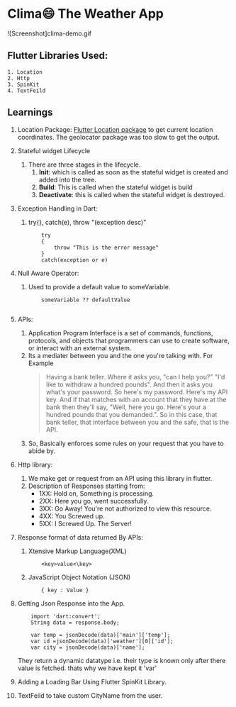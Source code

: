# Clima:smile: The Weather App
![Screenshot]clima-demo.gif

## Flutter Libraries Used:
    1. Location
    2. Http 
    3. SpinKit
    4. TextFeild


## Learnings
1. Location Package:
[Flutter Location package](https://pub.dev/packages/location/) to get current location coordinates. The geolocator package was too slow to get the output.
2. Stateful widget Lifecycle
    1. There are three stages in the lifecycle. 
        1. **Init**: which is called as soon as the stateful widget is created and added into the tree.
        2. **Build**: This is called when the stateful widget is build
        3. **Deactivate**: this is called when the stateful widget is destroyed.
3. Exception Handling in Dart:
    1. try{}, catch(e), throw "(exception desc)"
        ```
            try
            {
                throw "This is the error message"
            }
            catch(exception or e)
        ```

4. Null Aware Operator:
    1. Used to provide a default value to someVariable.
        ```
            someVariable ?? defaultValue
            
        ```
5. APIs:
    1. Application Program Interface is a set of commands, functions, protocols, and objects that programmers can use to create software, or interact with an external system.
    2. Its a mediater between you and the one you're talking with. For Example 
        > Having a bank teller. Where it asks you,
        "can I help you?"
        "I'd like to withdraw a hundred pounds". 
        And then it asks you what's your password. 
         So here's my password. Here's my API key.
         And if that matches with an account that they have at the bank then they'll say, "Well, here you go. Here's your a hundred pounds that you demanded.".
         So in this case, that bank teller, that interface between you and the safe, that is the API.
    3. So, Basically enforces some rules on your request that you have to abide by.
    
6. Http library:
    1. We make get or request from an API using this library in flutter.
    2. Description of Responses starting from:
        - 1XX: Hold on, Something is processing.
        - 2XX: Here you go, went successfully.
        - 3XX: Go Away! You're not authorized to view this resource.
        - 4XX: You Screwed up.
        - 5XX: I Screwed Up. The Server!
7. Response format of data returned By APIs:
    1. Xtensive Markup Language(XML)
        ```
            <key>value<\key>
        ```
    2. JavaScript Object Notation (JSON)
        ```
            { key : Value }
        ```
8. Getting Json Response into the App.
    ```
        import 'dart:convert';
        String data = response.body;

        var temp = jsonDecode(data)['main']['temp'];  
        var id =jsonDecode(data)['weather'][0]['id'];
        var city = jsonDecode(data)['name']; 

    ```
    They return a dynamic datatype i.e. their type is known only after there value is fetched. thats why we have kept it 'var'

9. Adding a Loading Bar Using Flutter SpinKit Library.

10. TextFeild to take custom CityName from the user.







    
    

